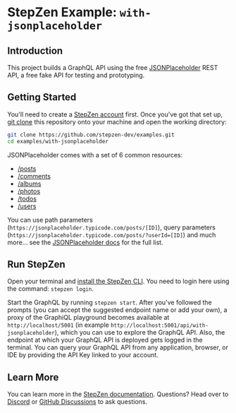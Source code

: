 # StepZen Example: `with-jsonplaceholder`

## Introduction

This project builds a GraphQL API using the free [JSONPlaceholder](https://jsonplaceholder.typicode.com/) REST API, a free fake API for testing and prototyping.

## Getting Started

You'll need to create a [StepZen account](https://stepzen.com/signup) first. Once you've got that set up, [git clone](https://www.atlassian.com/git/tutorials/setting-up-a-repository/git-clone) this repository onto your machine and open the working directory:

```bash
git clone https://github.com/stepzen-dev/examples.git
cd examples/with-jsonplaceholder
```

JSONPlaceholder comes with a set of 6 common resources:

- [/posts](https://jsonplaceholder.typicode.com/posts)
- [/comments](https://jsonplaceholder.typicode.com/comments)
- [/albums](https://jsonplaceholder.typicode.com/albums)
- [/photos](https://jsonplaceholder.typicode.com/photos)
- [/todos](https://jsonplaceholder.typicode.com/todos)
- [/users](https://jsonplaceholder.typicode.com/users)

You can use path parameters (`https://jsonplaceholder.typicode.com/posts/[ID]`), query parameters (`https://jsonplaceholder.typicode.com/posts/?userId=[ID]`) and much more... see the [JSONPlaceholder docs](https://jsonplaceholder.typicode.com/guide/) for the full list.

## Run StepZen

Open your terminal and [install the StepZen CLI](https://stepzen.com/docs/quick-start). You need to login here using the command: `stepzen login`.

Start the GraphQL by running `stepzen start`. After you've followed the prompts (you can accept the suggested endpoint name or add your own), a proxy of the GraphiQL playground becomes available at `http://localhost/5001` (in example `http://localhost:5001/api/with-jsonplaceholder`), which you can use to explore the GraphQL API. Also, the endpoint at which your GraphQL API is deployed gets logged in the terminal. You can query your GraphQL API from any application, browser, or IDE by providing the API Key linked to your account.

## Learn More

You can learn more in the [StepZen documentation](https://stepzen.com/docs). Questions? Head over to [Discord](https://discord.gg/9k2VdPn2FR) or [GitHub Discussions](https://github.com/stepzen-dev/examples/discussions) to ask questions.
